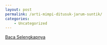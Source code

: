 ```yaml
---
layout: post
permalink: /arti-mimpi-ditusuk-jarum-suntik/
categories:
    - Uncategorized
---
```


[Baca Selengkapnya](/07)
